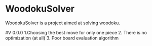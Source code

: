 # WoodokuSolver
WoodokuSolver is a project aimed at solving woodoku.

#V 0.0.0
1.Choosing the best move for only one piece
2. There is no optimization (at all)
3. Poor board evaluation algorithm
